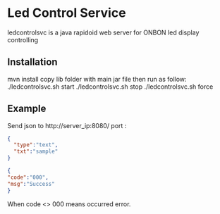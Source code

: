 # Led Control Service
ledcontrolsvc is a java rapidoid web server for ONBON led display controlling
## Installation
mvn install
copy lib folder with main jar file then run as follow:
./ledcontrolsvc.sh start
./ledcontrolsvc.sh stop
./ledcontrolsvc.sh force

## Example
Send json to http://server_ip:8080/ port :
```json
{
  "type":"text",
  "txt":"sample"
}

```
```json
{
"code":"000", 
"msg":"Success"
}
```
When code <> 000 means occurred error.


